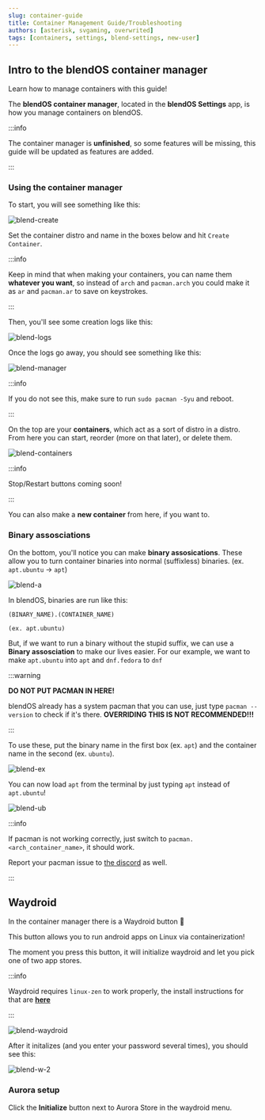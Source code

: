 ```yaml
---
slug: container-guide
title: Container Management Guide/Troubleshooting
authors: [asterisk, svgaming, overwrited]
tags: [containers, settings, blend-settings, new-user]
---
```


## Intro to the blendOS container manager

Learn how to manage containers with this guide!

The **blendOS container manager**, located in the **blendOS Settings** app, is how you manage containers on blendOS.

:::info

The container manager is **unfinished**, so some features will be missing, this guide will be updated as features are added.

:::

### Using the container manager

To start, you will see something like this:

![blend-create](./blend-create.png)
<div class="gap"></div>

Set the container distro and name in the boxes below and hit `Create Container`.

:::info

Keep in mind that when making your containers, you can name them **whatever you want**, so instead of `arch` and `pacman.arch` you could make it as `ar` and `pacman.ar` to save on keystrokes.

:::

Then, you'll see some creation logs like this:

![blend-logs](./blend-logs.png)

Once the logs go away, you should see something like this:

![blend-manager](./blend_manager.png)
<div class="gap"></div>

:::info

If you do not see this, make sure to run `sudo pacman -Syu` and reboot.

:::

On the top are your **containers**, which act as a sort of distro in a distro. From here you can start, reorder (more on that later), or delete them.

![blend-containers](./blend-containers.png)
<div class="gap"></div>

:::info

Stop/Restart buttons coming soon!

:::

You can also make a **new container** from here, if you want to.

### Binary assosciations

On the bottom, you'll notice you can make **binary assosications**. These allow you to turn container binaries into normal (suffixless) binaries. (ex. `apt.ubuntu` -> `apt`)  

![blend-a](./blend-a.png)
<div class="gap"></div>
  
In blendOS, binaries are run like this:

```
(BINARY_NAME).(CONTAINER_NAME) 

(ex. apt.ubuntu)  
```

But, if we want to run a binary without the stupid suffix, we can use a **Binary assosciation** to make our lives easier. For our example, we want to make `apt.ubuntu` into `apt` and `dnf.fedora` to `dnf`

:::warning

**DO NOT PUT PACMAN IN HERE!**

blendOS already has a system pacman that you can use, just type `pacman --version` to check if it's there. **OVERRIDING THIS IS NOT RECOMMENDED!!!**

:::

To use these, put the binary name in the first box (ex. `apt`) and the container name in the second (ex. `ubuntu`).

![blend-ex](./blend-ex.png)

You can now load `apt` from the terminal by just typing `apt` instead of `apt.ubuntu`!

![blend-ub](./blend-ub.png)

:::info

If pacman is not working correctly, just switch to `pacman.<arch_container_name>`, it should work.

Report your pacman issue to [the discord](https://discord.gg/m9JPmZB8Kd) as well.

:::

## Waydroid

In the container manager there is a Waydroid button 👀

This button allows you to run android apps on Linux via containerization!

The moment you press this button, it will initialize waydroid and let you pick one of two app stores.

:::info

Waydroid requires `linux-zen` to work properly, the install instructions for that are [**here**](/guides/installation-guide#step-2-installing-linux-zen-for-waydroid-support)

:::

![blend-waydroid](./blend-w.png)
<div class="gap"></div>

After it initalizes (and you enter your password several times), you should see this:

![blend-w-2](./blend-w-2.png)

### Aurora setup

Click the **Initialize** button next to Aurora Store in the waydroid menu.

<!-- 63 dashes/equals signs is enough to stretch across the viewer, don't use any more. -->
